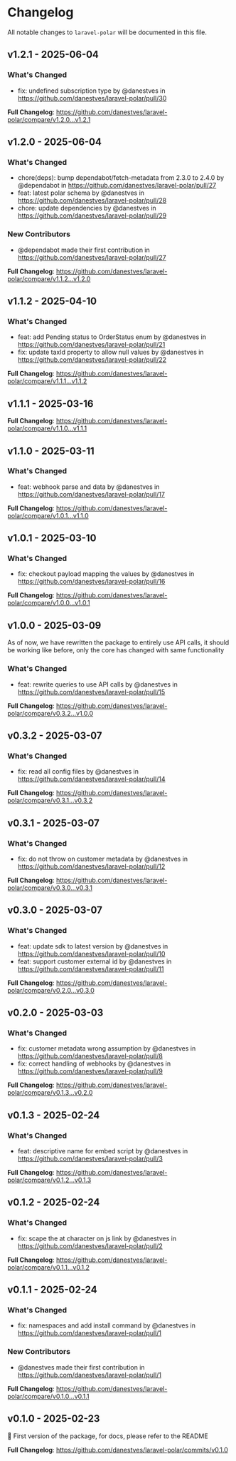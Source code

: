 # Changelog

All notable changes to `laravel-polar` will be documented in this file.

## v1.2.1 - 2025-06-04

### What's Changed

* fix: undefined subscription type by @danestves in https://github.com/danestves/laravel-polar/pull/30

**Full Changelog**: https://github.com/danestves/laravel-polar/compare/v1.2.0...v1.2.1

## v1.2.0 - 2025-06-04

### What's Changed

* chore(deps): bump dependabot/fetch-metadata from 2.3.0 to 2.4.0 by @dependabot in https://github.com/danestves/laravel-polar/pull/27
* feat: latest polar schema by @danestves in https://github.com/danestves/laravel-polar/pull/28
* chore: update dependencies by @danestves in https://github.com/danestves/laravel-polar/pull/29

### New Contributors

* @dependabot made their first contribution in https://github.com/danestves/laravel-polar/pull/27

**Full Changelog**: https://github.com/danestves/laravel-polar/compare/v1.1.2...v1.2.0

## v1.1.2 - 2025-04-10

### What's Changed

* feat: add Pending status to OrderStatus enum by @danestves in https://github.com/danestves/laravel-polar/pull/21
* fix: update taxId property to allow null values by @danestves in https://github.com/danestves/laravel-polar/pull/22

**Full Changelog**: https://github.com/danestves/laravel-polar/compare/v1.1.1...v1.1.2

## v1.1.1 - 2025-03-16

**Full Changelog**: https://github.com/danestves/laravel-polar/compare/v1.1.0...v1.1.1

## v1.1.0 - 2025-03-11

### What's Changed

* feat: webhook parse and data by @danestves in https://github.com/danestves/laravel-polar/pull/17

**Full Changelog**: https://github.com/danestves/laravel-polar/compare/v1.0.1...v1.1.0

## v1.0.1 - 2025-03-10

### What's Changed

* fix: checkout payload mapping the values by @danestves in https://github.com/danestves/laravel-polar/pull/16

**Full Changelog**: https://github.com/danestves/laravel-polar/compare/v1.0.0...v1.0.1

## v1.0.0 - 2025-03-09

As of now, we have rewritten the package to entirely use API calls, it should be working like before, only the core has changed with same functionality

### What's Changed

* feat: rewrite queries to use API calls by @danestves in https://github.com/danestves/laravel-polar/pull/15

**Full Changelog**: https://github.com/danestves/laravel-polar/compare/v0.3.2...v1.0.0

## v0.3.2 - 2025-03-07

### What's Changed

* fix: read all config files by @danestves in https://github.com/danestves/laravel-polar/pull/14

**Full Changelog**: https://github.com/danestves/laravel-polar/compare/v0.3.1...v0.3.2

## v0.3.1 - 2025-03-07

### What's Changed

* fix: do not throw on customer metadata by @danestves in https://github.com/danestves/laravel-polar/pull/12

**Full Changelog**: https://github.com/danestves/laravel-polar/compare/v0.3.0...v0.3.1

## v0.3.0 - 2025-03-07

### What's Changed

* feat: update sdk to latest version by @danestves in https://github.com/danestves/laravel-polar/pull/10
* feat: support customer external id by @danestves in https://github.com/danestves/laravel-polar/pull/11

**Full Changelog**: https://github.com/danestves/laravel-polar/compare/v0.2.0...v0.3.0

## v0.2.0 - 2025-03-03

### What's Changed

* fix: customer metadata wrong assumption by @danestves in https://github.com/danestves/laravel-polar/pull/8
* fix: correct handling of webhooks by @danestves in https://github.com/danestves/laravel-polar/pull/9

**Full Changelog**: https://github.com/danestves/laravel-polar/compare/v0.1.3...v0.2.0

## v0.1.3 - 2025-02-24

### What's Changed

* feat: descriptive name for embed script by @danestves in https://github.com/danestves/laravel-polar/pull/3

**Full Changelog**: https://github.com/danestves/laravel-polar/compare/v0.1.2...v0.1.3

## v0.1.2 - 2025-02-24

### What's Changed

* fix: scape the at character on js link by @danestves in https://github.com/danestves/laravel-polar/pull/2

**Full Changelog**: https://github.com/danestves/laravel-polar/compare/v0.1.1...v0.1.2

## v0.1.1 - 2025-02-24

### What's Changed

* fix: namespaces and add install command by @danestves in https://github.com/danestves/laravel-polar/pull/1

### New Contributors

* @danestves made their first contribution in https://github.com/danestves/laravel-polar/pull/1

**Full Changelog**: https://github.com/danestves/laravel-polar/compare/v0.1.0...v0.1.1

## v0.1.0 - 2025-02-23

🍾  First version of the package, for docs, please refer to the README

**Full Changelog**: https://github.com/danestves/laravel-polar/commits/v0.1.0
